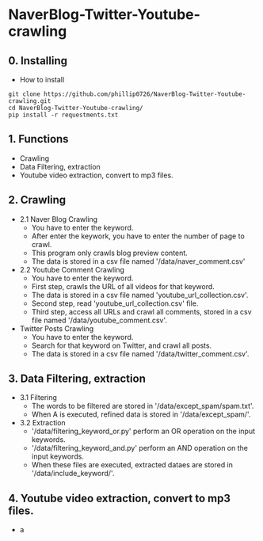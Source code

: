 # NaverBlog-Twitter-Youtube-crawling

## 0. Installing
- How to install

```
git clone https://github.com/phillip0726/NaverBlog-Twitter-Youtube-crawling.git
cd NaverBlog-Twitter-Youtube-crawling/
pip install -r requestments.txt
```

## 1. Functions
- Crawling
- Data Filtering, extraction
- Youtube video extraction, convert to mp3 files.

## 2. Crawling
* 2.1 Naver Blog Crawling
  - You have to enter the keyword.
  - After enter the keywork, you have to enter the number of page to crawl.
  - This program only crawls blog preview content.
  - The data is stored in a csv file named '/data/naver_comment.csv'
* 2.2 Youtube Comment Crawling
  - You have to enter the keyword.
  - First step, crawls the URL of all videos for that keyword.
  - The data is stored in a csv file named 'youtube_url_collection.csv'.
  - Second step, read 'youtube_url_collection.csv' file.
  - Third step, access all URLs and crawl all comments, stored in a csv file named '/data/youtube_comment.csv'.
* Twitter Posts Crawling
  - You have to enter the keyword.
  - Search for that keyword on Twitter, and crawl all posts.
  - The data is stored in a csv file named '/data/twitter_comment.csv'.

## 3. Data Filtering, extraction
* 3.1 Filtering
  - The words to be filtered are stored in '/data/except_spam/spam.txt'.
  - When A is executed, refined data is stored in '/data/except_spam/'.
* 3.2 Extraction
  - '/data/filtering_keyword_or.py' perform an OR operation on the input keywords.
  - '/data/filtering_keyword_and.py' perform an AND operation on the input keywords.
  - When these files are executed, extracted dataes are stored in '/data/include_keyword/'.
## 4. Youtube video extraction, convert to mp3 files.
* a
